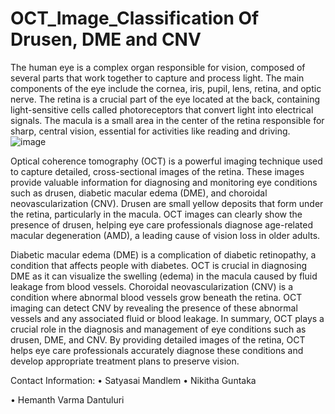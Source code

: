 # OCT_Image_Classification Of Drusen, DME and CNV


The human eye is a complex organ responsible for vision, composed of several parts that work together to capture and process light. The main components of the eye include the cornea, iris, pupil, lens, retina, and optic nerve.
The retina is a crucial part of the eye located at the back, containing light-sensitive cells called photoreceptors that convert light into electrical signals. The macula is a small area in the center of the retina responsible for sharp, central vision, essential for activities like reading and driving.
![image](https://github.com/Satyasaimandlem/OCT_Image_Classification/assets/129209796/83cb61d2-b7d4-4942-bd86-b919160fcf77)


 
Optical coherence tomography (OCT) is a powerful imaging technique used to capture detailed, cross-sectional images of the retina. These images provide valuable information for diagnosing and monitoring eye conditions such as drusen, diabetic macular edema (DME), and choroidal neovascularization (CNV).
Drusen are small yellow deposits that form under the retina, particularly in the macula. OCT images can clearly show the presence of drusen, helping eye care professionals diagnose age-related macular degeneration (AMD), a leading cause of vision loss in older adults.
 
Diabetic macular edema (DME) is a complication of diabetic retinopathy, a condition that affects people with diabetes. OCT is crucial in diagnosing DME as it can visualize the swelling (edema) in the macula caused by fluid leakage from blood vessels.
Choroidal neovascularization (CNV) is a condition where abnormal blood vessels grow beneath the retina. OCT imaging can detect CNV by revealing the presence of these abnormal vessels and any associated fluid or blood leakage.
In summary, OCT plays a crucial role in the diagnosis and management of eye conditions such as drusen, DME, and CNV. By providing detailed images of the retina, OCT helps eye care professionals accurately diagnose these conditions and develop appropriate treatment plans to preserve vision.

Contact Information:
•	Satyasai Mandlem
•	Nikitha Guntaka

•	Hemanth Varma Dantuluri




